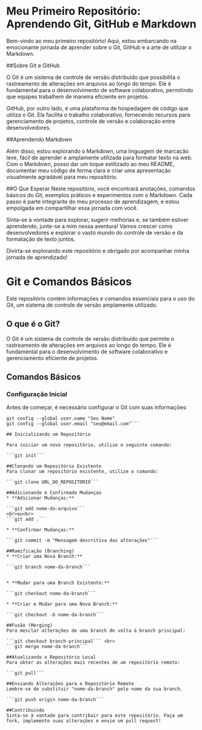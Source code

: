 
# **Meu Primeiro Repositório: Aprendendo Git, GitHub e Markdown**

Bem-vindo ao meu primeiro repositório! Aqui, estou embarcando na emocionante jornada de aprender sobre o Git, GitHub e a arte de utilizar o Markdown.

##Sobre Git e GitHub<br>

O Git é um sistema de controle de versão distribuído que possibilita o rastreamento de alterações em arquivos ao longo do tempo. Ele é fundamental para o desenvolvimento de software colaborativo, permitindo que equipes trabalhem de maneira eficiente em projetos.

GitHub, por outro lado, é uma plataforma de hospedagem de código que utiliza o Git. Ela facilita o trabalho colaborativo, fornecendo recursos para gerenciamento de projetos, controle de versão e colaboração entre desenvolvedores.

##Aprendendo Markdown

Além disso, estou explorando o Markdown, uma linguagem de marcação leve, fácil de aprender e amplamente utilizada para formatar texto na web. Com o Markdown, posso dar um toque estilizado ao meu README, documentar meu código de forma clara e criar uma apresentação visualmente agradável para meu repositório.

##O Que Esperar
Neste repositório, você encontrará anotações, comandos básicos do Git, exemplos práticos e experimentos com o Markdown. Cada passo é parte integrante do meu processo de aprendizagem, e estou empolgada em compartilhar essa jornada com você.

Sinta-se à vontade para explorar, sugerir melhorias e, se também estiver aprendendo, junte-se a mim nessa aventura! Vamos crescer como desenvolvedores e explorar o vasto mundo do controle de versão e da formatação de texto juntos.

Divirta-se explorando este repositório e obrigado por acompanhar minha jornada de aprendizado!



# Git e Comandos Básicos

Este repositório contém informações e comandos essenciais para o uso do Git, um sistema de controle de versão amplamente utilizado.

## O que é o Git?

O Git é um sistema de controle de versão distribuído que permite o rastreamento de alterações em arquivos ao longo do tempo. Ele é fundamental para o desenvolvimento de software colaborativo e gerenciamento eficiente de projetos.

## Comandos Básicos

### Configuração Inicial

Antes de começar, é necessário configurar o Git com suas informações:

```
git config --global user.name "Seu Nome"
git config --global user.email "seu@email.com"```

## Inicializando um Repositório

Para iniciar um novo repositório, utilize o seguinte comando:

```git init```

##Clonando um Repositório Existente
Para clonar um repositório existente, utilize o comando:

```git clone URL_DO_REPOSITORIO```

##Adicionando e Confirmado Mudanças
* **Adicionar Mudanças:**

```git add nome-do-arquivo``` 
<br>ou<br>
```git add .```

* **Confirmar Mudanças:**

```git commit -m "Mensagem descritiva das alterações"``` 

##Ramificação (Branching)
* **Criar uma Nova Branch:**

```git branch nome-da-branch```


* **Mudar para uma Branch Existente:**

```git checkout nome-da-branch```

* **Criar e Mudar para uma Nova Branch:**

```git checkout -b nome-da-branch```

##Fusão (Merging)
Para mesclar alterações de uma branch de volta à branch principal:

```git checkout branch-principal``` <br>
```git merge nome-da-branch```

##Atualizando o Repositório Local
Para obter as alterações mais recentes de um repositório remoto:

```git pull``` 

##Enviando Alterações para o Repositório Remoto
Lembre-se de substituir "nome-da-branch" pelo nome da sua branch.

```git push origin nome-da-branch```

##Contribuindo
Sinta-se à vontade para contribuir para este repositório. Faça um fork, implemente suas alterações e envie um pull request!
